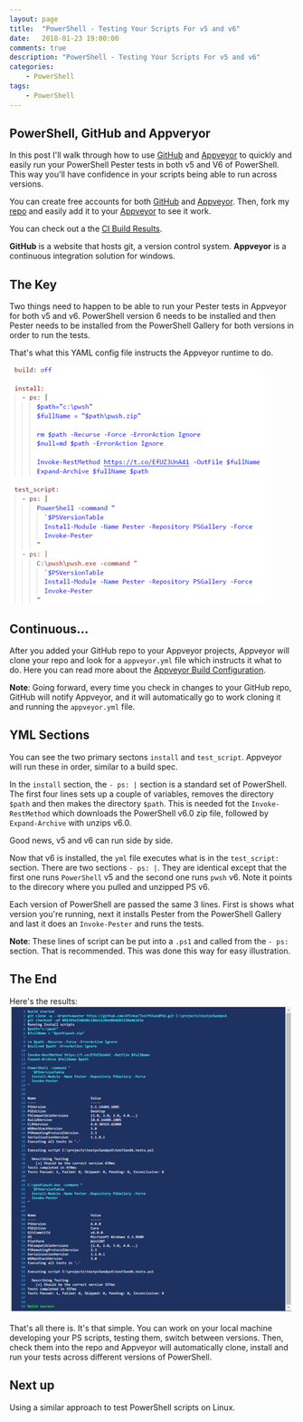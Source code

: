 ```yaml
---
layout: page
title:  "PowerShell - Testing Your Scripts For v5 and v6"
date:   2018-01-23 19:00:00
comments: true
description: "PowerShell - Testing Your Scripts For v5 and v6"
categories:
    - PowerShell
tags:
    - PowerShell
---
```


## PowerShell, GitHub and Appveryor

In this post I'll walk through how to use [GitHub](https://github.com/) and [Appveyor](https://www.appveyor.com/) to quickly and easily run your PowerShell Pester tests in both v5 and V6 of PowerShell. This way you'll have confidence in your scripts being able to run across versions.

You can create free accounts for both [GitHub](https://github.com/) and [Appveyor](https://www.appveyor.com/). Then, fork my [repo](https://github.com/dfinke/TestPS5andPS6) and easily add it to your [Appveyor](https://www.appveyor.com/) to see it work.

You can check out a the [CI Build Results](https://ci.appveyor.com/project/dfinke/testps5andps6).

**GitHub** is a website that hosts git, a version control system. **Appveyor** is a continuous integration solution for windows.

## The Key

Two things need to happen to be able to run your Pester tests in Appveyor for both v5 and v6. PowerShell version 6 needs to be installed and then Pester needs to be installed from the PowerShell Gallery for both versions in order to run the tests.

That's what this YAML config file instructs the Appveyor runtime to do.

![](/images/posts/appveyorv5v6.png)

## Continuous...

After you added your GitHub repo to your Appveyor projects, Appveyor will clone your repo and look for a `appveyor.yml` file which instructs it what to do. Here you can read more about the [Appveyor Build Configuration](https://www.appveyor.com/docs/build-configuration/).

**Note**: Going forward, every time you check in changes to your GitHub repo, GitHub will notify Appveyor, and it will automatically go to work cloning it and running the `appveyor.yml` file.

## YML Sections
You can see the two primary sectons `install` and `test_script`. Appveyor will run these in order, similar to a build spec.

In the `install` section, the `- ps: |` section is a standard set of PowerShell. The first four lines sets up a couple of variables, removes the directory `$path` and then makes the directory `$path`. This is needed fot the `Invoke-RestMethod` which downloads the PowerShell v6.0 zip file, followed by `Expand-Archive` with unzips v6.0.

Good news, v5 and v6 can run side by side.

Now that v6 is installed, the `yml` file executes what is in the `test_script:` section. There are two sections `- ps: |`. They are identical except that the first one runs `PowerShell` v5 and the second one runs `pwsh` v6. Note it points to the direcory where you pulled and unzipped PS v6.

Each version of PowerShell are passed the same 3 lines. First is shows what version you're running, next it installs Pester from the PowerShell Gallery and last it does an `Invoke-Pester` and runs the tests.

**Note**: These lines of script can be put into a `.ps1` and called from the `- ps:` section. That is recommended. This was done this way for easy illustration.

## The End
Here's the results:
![](/images/posts/appveyorv5v6Results.png)


That's all there is. It's that simple. You can work on your local machine developing your PS scripts, testing them, switch between versions. Then, check them into the repo and Appveyor will automatically clone, install and run your tests across different versions of PowerShell.

## Next up
Using a similar approach to test PowerShell scripts on Linux.